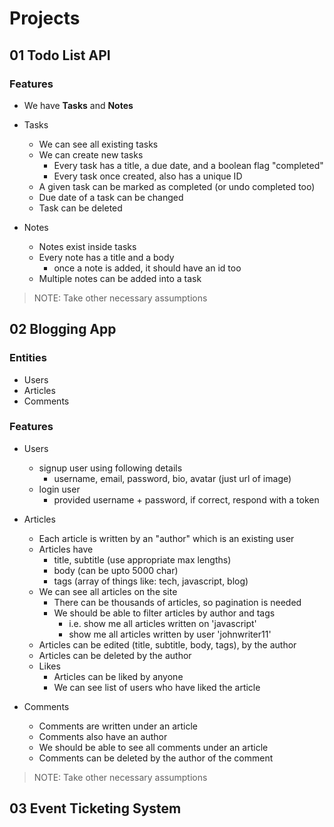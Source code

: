 # Projects 

## 01 Todo List API 

### Features 

- We have **Tasks** and **Notes** 

- Tasks 
	- We can see all existing tasks
	- We can create new tasks
		- Every task has a title, a due date, and a boolean flag "completed"
		- Every task once created, also has a unique ID 
	- A given task can be marked as completed (or undo completed too)
	- Due date of a task can be changed 
	- Task can be deleted

- Notes 
	- Notes exist inside tasks
	- Every note has a title and a body
		- once a note is added, it should have an id too
	- Multiple notes can be added into a task

> NOTE: Take other necessary assumptions
	


## 02 Blogging App 

### Entities 
- Users
- Articles
- Comments 

### Features 

- Users
	- signup user using following details
		- username, email, password, bio, avatar (just url of image)
	- login user
		- provided username + password, if correct, respond with a token 

- Articles 
	- Each article is written by an "author" which is an existing user
	- Articles have 
		- title, subtitle (use appropriate max lengths)
		- body (can be upto 5000 char)
		- tags (array of things like: tech, javascript, blog)
	- We can see all articles on the site 
		- There can be thousands of articles, so pagination is needed 
		- We should be able to filter articles by author and tags
			- i.e. show me all articles written on 'javascript'
			- show me all articles written by user 'johnwriter11' 
	- Articles can be edited (title, subtitle, body, tags), by the author
	- Articles can be deleted by the author 
	- Likes
		- Articles can be liked by anyone
		- We can see list of users who have liked the article 


- Comments
	- Comments are written under an article
	- Comments also have an author 
	- We should be able to see all comments under an article
	- Comments can be deleted by the author of the comment 


> NOTE: Take other necessary assumptions



## 03 Event Ticketing System 